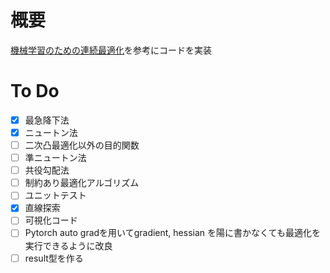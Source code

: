 # 概要
[機械学習のための連続最適化](https://www.amazon.co.jp/exec/obidos/ASIN/406152920X/hatena-blog-22/)を参考にコードを実装
# To Do
- [x] 最急降下法
- [x] ニュートン法
- [ ] 二次凸最適化以外の目的関数
- [ ] 準ニュートン法
- [ ] 共役勾配法
- [ ] 制約あり最適化アルゴリズム
- [ ] ユニットテスト
- [x] 直線探索
- [ ] 可視化コード
- [ ] Pytorch auto gradを用いてgradient, hessian を陽に書かなくても最適化を実行できるように改良
- [ ] result型を作る